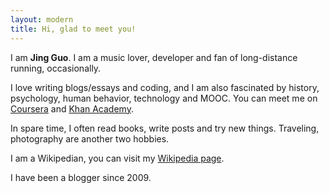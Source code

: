 ```yaml
---
layout: modern
title: Hi, glad to meet you!
---
```


I am **Jing Guo**. I am a music lover, developer and fan of long-distance running, occasionally.

I love writing blogs/essays and coding, and I am also fascinated by history, psychology, human behavior, technology and MOOC. You can meet me on <a href="https://www.coursera.org/user/i/361951d01125a4915d2bc9815ad17a1b">Coursera</a> and <a href="https://www.khanacademy.org/profile/guojing/">Khan Academy</a>.

In spare time, I often read books, write posts and try new things. Traveling, photography are another two hobbies.

I am a Wikipedian, you can visit my <a href="http://zh.wikipedia.org/wiki/User:Guojkiwi">Wikipedia page</a>.

I have been a blogger since 2009.